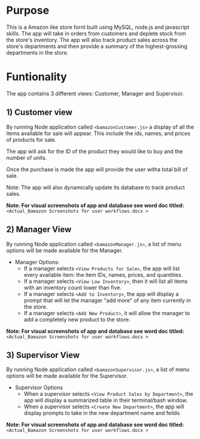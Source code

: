 # Purpose 
This is a Amazon like store fornt built using MySQL, node.js and javascript skills.
The app will take in orders from customers and deplete stock from the store's inventory. The app will also track product sales across the store's departments and then provide a summary of the highest-grossing departments in the store.


# Funtionality 
The app contains 3 different views: Customer, Manager and Supervisor.

## 1) Customer view
By running Node application called `<bamazonCustomer.js>` a display of all the items available for sale will appear. This include the ids, names, and prices of products for sale.

The app will ask for the ID of the product they would like to buy and the number of units.

Once the purchase is made the app will provide the user witha total bill of sale. 

Note: The app will also dynamically update its database to track product sales.

**Note: For visual screenshots of app and database see word doc titled:** `<Actual_Bamazon Screenshots for user workflows.docx >`

## 2) Manager View 
By running Node application called `<bamazonManager.js>`, a list of menu options will be made available for the Manager.

* Manager Options:
   * If a manager selects `<View Products for Sale>`, the app will list every available item: the item IDs, names, prices, and quantities.
   * If a manager selects `<View Low Inventory>`, then it will list all items with an inventory count lower than five.
   * If a manager selects `<Add to Inventory>`, the app will display a prompt that will let the manager "add more" of any item currently in the store.
   * If a manager selects `<Add New Product>`, it will allow the manager to add a completely new product to the store.

**Note: For visual screenshots of app and database see word doc titled:** `<Actual_Bamazon Screenshots for user workflows.docx >`


## 3) Supervisor View
By running Node application called `<bamazonSupervisor.js>`, a list of menu options will be made available for the Supervisor.
* Supervisor Options
  * When a supervisor selects `<View Product Sales by Department>`, the app will display a summarized table in their terminal/bash window.
  * When a supervisor selects `<Create New Department>`, the app will display prompts to take in the new department name and feilds
  
**Note: For visual screenshots of app and database see word doc titled:** `<Actual_Bamazon Screenshots for user workflows.docx >`
